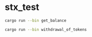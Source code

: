 # stx_test

```bash
cargo run --bin get_balance
```
```bash
cargo run --bin withdrawal_of_tokens
```
